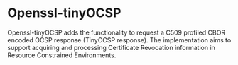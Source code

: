 # Openssl-tinyOCSP

Openssl-tinyOCSP adds the functionality to request a C509 profiled CBOR encoded OCSP response (TinyOCSP response). The implementation aims to support acquiring and processing Certificate Revocation information in Resource Constrained Environments.

